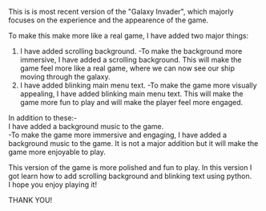 This is is most recent version of the "Galaxy Invader", which majorly focuses on the experience and the appearence of the game.

To make this make more like a real game, I have added two major things:
1. I have added scrolling background.
    -To make the background more immersive, I have added a scrolling background. This will make the game feel more like a real game, where we can now see our ship moving through the galaxy.
2. I have added blinking main menu text.
    -To make the game more visually appealing, I have added blinking main menu text. This will make the game more fun to play and will make the player feel more engaged.

In addition to these:-
<br>
I have added a background music to the game.
<br>
    -To make the game more immersive and engaging, I have added a background music to the game. It is not a major addition but it will make the game more enjoyable to play.

This version of the game is more polished and fun to play. 
In this version I got learn how to add scrolling background and blinking text using python.
<br>
I hope you enjoy playing it!

THANK YOU!
